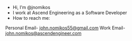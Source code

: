 - Hi, I’m @jnomikos
- I work at Ascend Engineering as a Software Developer
- How to reach me:

Personal Email- john.nomikos55@gmail.com
Work Email- john.nomikos@ascendengineer.com

<!---
jnomikos/jnomikos is a ✨ special ✨ repository because its `README.md` (this file) appears on your GitHub profile.
You can click the Preview link to take a look at your changes.
--->
